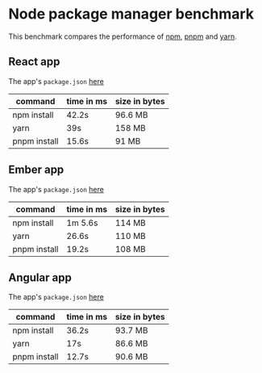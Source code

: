 # Node package manager benchmark

This benchmark compares the performance of [npm](https://github.com/npm/npm), [pnpm](https://github.com/pnpm/pnpm) and [yarn](https://github.com/yarnpkg/yarn).

## React app

The app's `package.json` [here](./fixtures/react-app/package.json)

| command | time in ms | size in bytes |
| --- | --- | --- |
| npm install | 42.2s | 96.6 MB |
| yarn | 39s | 158 MB |
| pnpm install | 15.6s | 91 MB |

## Ember app

The app's `package.json` [here](./fixtures/ember-quickstart/package.json)

| command | time in ms | size in bytes |
| --- | --- | --- |
| npm install | 1m 5.6s | 114 MB |
| yarn | 26.6s | 110 MB |
| pnpm install | 19.2s | 108 MB |

## Angular app

The app's `package.json` [here](./fixtures/angular-quickstart/package.json)

| command | time in ms | size in bytes |
| --- | --- | --- |
| npm install | 36.2s | 93.7 MB |
| yarn | 17s | 86.6 MB |
| pnpm install | 12.7s | 90.6 MB |